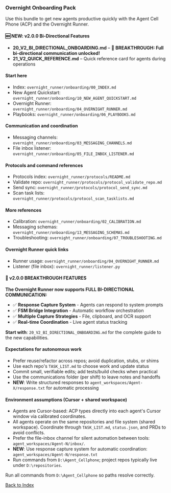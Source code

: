 ### Overnight Onboarding Pack

Use this bundle to get new agents productive quickly with the Agent Cell Phone (ACP) and the Overnight Runner.

#### 🆕 **NEW: v2.0.0 Bi-Directional Features**
- **20_V2_BI_DIRECTIONAL_ONBOARDING.md** – 🚀 **BREAKTHROUGH: Full bi-directional communication unlocked!**
- **21_V2_QUICK_REFERENCE.md** – Quick reference card for agents during operations

#### **Start here**
- Index: `overnight_runner/onboarding/00_INDEX.md`
- New Agent Quickstart: `overnight_runner/onboarding/10_NEW_AGENT_QUICKSTART.md`
- Overnight Runner: `overnight_runner/onboarding/04_OVERNIGHT_RUNNER.md`
- Playbooks: `overnight_runner/onboarding/06_PLAYBOOKS.md`

#### **Communication and coordination**
- Messaging channels: `overnight_runner/onboarding/03_MESSAGING_CHANNELS.md`
- File inbox listener: `overnight_runner/onboarding/05_FILE_INBOX_LISTENER.md`

#### **Protocols and command references**
- Protocols index: `overnight_runner/protocols/README.md`
- Validate repo: `overnight_runner/protocols/protocol_validate_repo.md`
- Send sync: `overnight_runner/protocols/protocol_send_sync.md`
- Scan task lists: `overnight_runner/protocols/protocol_scan_tasklists.md`

#### **More references**
- Calibration: `overnight_runner/onboarding/02_CALIBRATION.md`
- Messaging schemas: `overnight_runner/onboarding/13_MESSAGING_SCHEMAS.md`
- Troubleshooting: `overnight_runner/onboarding/07_TROUBLESHOOTING.md`

#### **Overnight Runner quick links**
- Runner usage: `overnight_runner/onboarding/04_OVERNIGHT_RUNNER.md`
- Listener (file inbox): `overnight_runner/listener.py`

#### **🚀 v2.0.0 BREAKTHROUGH FEATURES**

**The Overnight Runner now supports FULL BI-DIRECTIONAL COMMUNICATION:**

- ✅ **Response Capture System** - Agents can respond to system prompts
- ✅ **FSM Bridge Integration** - Automatic workflow orchestration  
- ✅ **Multiple Capture Strategies** - File, clipboard, and OCR support
- ✅ **Real-time Coordination** - Live agent status tracking

**Start with**: `20_V2_BI_DIRECTIONAL_ONBOARDING.md` for the complete guide to the new capabilities.

#### **Expectations for autonomous work**
- Prefer reuse/refactor across repos; avoid duplication, stubs, or shims
- Use each repo's `TASK_LIST.md` to choose work and update status
- Commit small, verifiable edits; add tests/build checks when practical
- Use the communications folder (per shift) to leave notes and handoffs
- **NEW**: Write structured responses to `agent_workspaces/Agent-X/response.txt` for automatic processing

#### **Environment assumptions (Cursor + shared workspace)**
- Agents are Cursor-based: ACP types directly into each agent's Cursor window via calibrated coordinates.
- All agents operate on the same repositories and file system (shared workspace). Coordinate through `TASK_LIST.md`, `status.json`, and PRDs to avoid conflicts.
- Prefer the file-inbox channel for silent automation between tools: `agent_workspaces/Agent-N/inbox/`.
- **NEW**: Use response capture system for automatic coordination: `agent_workspaces/Agent-N/response.txt`
- Run commands from `D:\Agent_Cellphone`; project repos typically live under `D:\repositories`.

Run all commands from `D:\Agent_Cellphone` so paths resolve correctly.

[Back to Index](00_INDEX.md)





